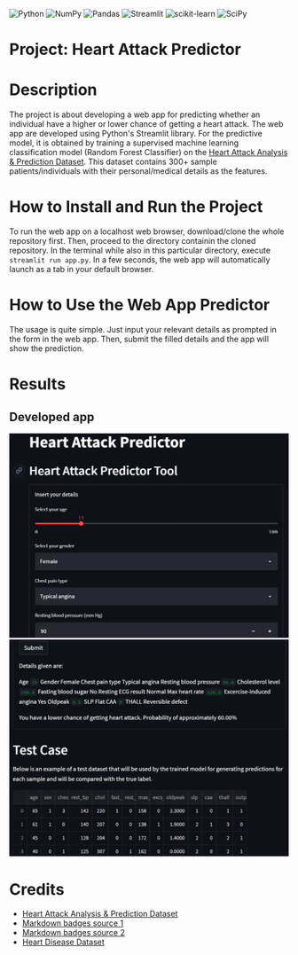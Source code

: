 ![Python](https://img.shields.io/badge/python-3670A0?style=for-the-badge&logo=python&logoColor=ffdd54)
![NumPy](https://img.shields.io/badge/numpy-%23013243.svg?style=for-the-badge&logo=numpy&logoColor=white)
![Pandas](https://img.shields.io/badge/pandas-%23150458.svg?style=for-the-badge&logo=pandas&logoColor=white)
![Streamlit](https://img.shields.io/badge/Streamlit-FF4B4B?style=for-the-badge&logo=Streamlit&logoColor=white)
![scikit-learn](https://img.shields.io/badge/scikit--learn-%23F7931E.svg?style=for-the-badge&logo=scikit-learn&logoColor=white)
![SciPy](https://img.shields.io/badge/SciPy-%230C55A5.svg?style=for-the-badge&logo=scipy&logoColor=%white)
<!-- ![TensorFlow](https://img.shields.io/badge/TensorFlow-%23FF6F00.svg?style=for-the-badge&logo=TensorFlow&logoColor=white) -->
<!-- ![Keras](https://img.shields.io/badge/Keras-%23D00000.svg?style=for-the-badge&logo=Keras&logoColor=white) -->

# Project: Heart Attack Predictor

# Description
The project is about developing a web app for predicting whether an individual have a higher or lower chance of getting a heart attack. The web app are developed using Python's Streamlit library. For the predictive model, it is obtained by training a supervised machine learning classification model (Random Forest Classifier) on the [Heart Attack Analysis & Prediction Dataset](https://www.kaggle.com/datasets/rashikrahmanpritom/heart-attack-analysis-prediction-dataset?select=o2Saturation.csv). This dataset contains 300+ sample patients/individuals with their personal/medical details as the features.

# How to Install and Run the Project
To run the web app on a localhost web browser, download/clone the whole repository first. Then, proceed to the directory containin the cloned repository. In the terminal while also in this particular directory, execute `streamlit run app.py`. In a few seconds, the web app will automatically launch as a tab in your default browser.

# How to Use the Web App Predictor
The usage is quite simple. Just input your relevant details as prompted in the form in the web app. Then, submit the filled details and the app will show the prediction.

# Results
## Developed app
![app screenshot 1](statics/developed_app_1.png)
![app screenshot 2](statics/developed_app_2.png)

# Credits
- [Heart Attack Analysis & Prediction Dataset](https://www.kaggle.com/datasets/rashikrahmanpritom/heart-attack-analysis-prediction-dataset?select=o2Saturation.csv)
- [Markdown badges source 1](https://github.com/Ileriayo/markdown-badges)
- [Markdown badges source 2](https://github.com/alexandresanlim/Badges4-README.md-Profile)
- [Heart Disease Dataset](https://archive.ics.uci.edu/ml/datasets/Heart+Disease)
